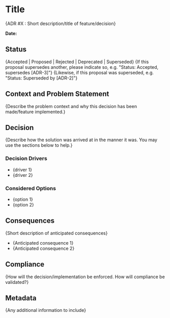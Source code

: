<!--Adapted from the MADR Template: https://adr.github.io/madr/ (MIT License)-->
# Title
{ADR #X : Short description/title of feature/decision}

**Date:**

## Status
{Accepted | Proposed | Rejected | Deprecated | Superseded}
{If this proposal supersedes another, please indicate so, e.g. "Status: Accepted, supersedes [ADR-3]"}
{Likewise, if this proposal was superseded, e.g. "Status: Superseded by [ADR-2]"}

## Context and Problem Statement

{Describe the problem context and why this decision has been made/feature implemented.}

## Decision
{Describe how the solution was arrived at in the manner it was. You may use the sections below to help.}
<!-- Optional element -->
### Decision Drivers
* {driver 1}
* {driver 2}

<!-- Optional element -->
### Considered Options
* {option 1}
* {option 2}

## Consequences
{Short description of anticipated consequences}
* {Anticipated consequence 1}
* {Anticipated consequence 2}

## Compliance
{How will the decision/implementation be enforced. How will compliance be validated?}

<!-- Optional element -->
## Metadata
{Any additional information to include}
